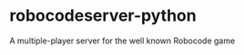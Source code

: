 robocodeserver-python
=====================

A multiple-player server for the well known Robocode game